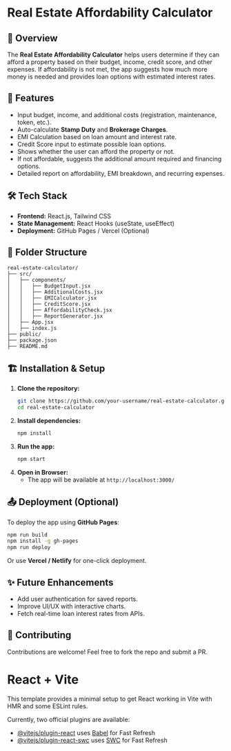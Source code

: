 # Real Estate Affordability Calculator

## 📌 Overview
The **Real Estate Affordability Calculator** helps users determine if they can afford a property based on their budget, income, credit score, and other expenses. If affordability is not met, the app suggests how much more money is needed and provides loan options with estimated interest rates.

## 🚀 Features
- Input budget, income, and additional costs (registration, maintenance, token, etc.).
- Auto-calculate **Stamp Duty** and **Brokerage Charges**.
- EMI Calculation based on loan amount and interest rate.
- Credit Score input to estimate possible loan options.
- Shows whether the user can afford the property or not.
- If not affordable, suggests the additional amount required and financing options.
- Detailed report on affordability, EMI breakdown, and recurring expenses.

## 🛠️ Tech Stack
- **Frontend:** React.js, Tailwind CSS
- **State Management:** React Hooks (useState, useEffect)
- **Deployment:** GitHub Pages / Vercel (Optional)

## 📂 Folder Structure
```
real-estate-calculator/
├── src/
│   ├── components/
│   │   ├── BudgetInput.jsx
│   │   ├── AdditionalCosts.jsx
│   │   ├── EMICalculator.jsx
│   │   ├── CreditScore.jsx
│   │   ├── AffordabilityCheck.jsx
│   │   ├── ReportGenerator.jsx
│   ├── App.jsx
│   ├── index.js
├── public/
├── package.json
├── README.md
```

## 🏗️ Installation & Setup
1. **Clone the repository:**
   ```bash
   git clone https://github.com/your-username/real-estate-calculator.git
   cd real-estate-calculator
   ```
2. **Install dependencies:**
   ```bash
   npm install
   ```
3. **Run the app:**
   ```bash
   npm start
   ```
4. **Open in Browser:**
   - The app will be available at `http://localhost:3000/`

## 📤 Deployment (Optional)
To deploy the app using **GitHub Pages**:
```bash
npm run build
npm install -g gh-pages
npm run deploy
```
Or use **Vercel / Netlify** for one-click deployment.

## ✨ Future Enhancements
- Add user authentication for saved reports.
- Improve UI/UX with interactive charts.
- Fetch real-time loan interest rates from APIs.

## 🤝 Contributing
Contributions are welcome! Feel free to fork the repo and submit a PR.













# React + Vite

This template provides a minimal setup to get React working in Vite with HMR and some ESLint rules.

Currently, two official plugins are available:

- [@vitejs/plugin-react](https://github.com/vitejs/vite-plugin-react/blob/main/packages/plugin-react/README.md) uses [Babel](https://babeljs.io/) for Fast Refresh
- [@vitejs/plugin-react-swc](https://github.com/vitejs/vite-plugin-react-swc) uses [SWC](https://swc.rs/) for Fast Refresh
